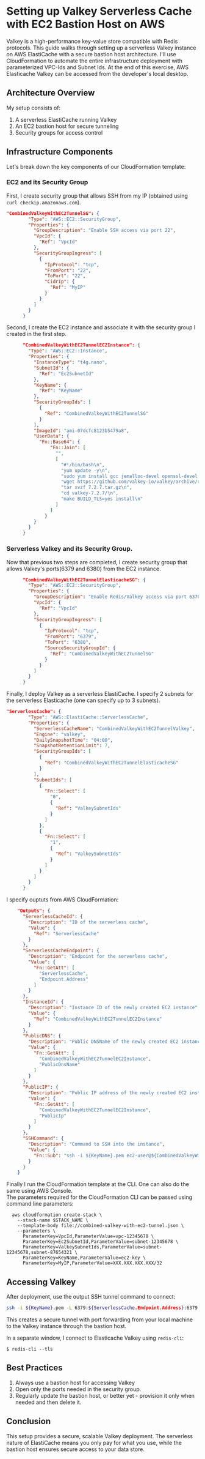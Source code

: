 # Setting up Valkey Serverless Cache with EC2 Bastion Host on AWS

Valkey is a high-performance key-value store compatible with Redis protocols. This guide walks through setting up a serverless Valkey instance on AWS ElastiCache with a secure bastion host architecture. I'll use CloudFormation to automate the entire infrastructure deployment with parameterized VPC-Ids and Subnet Ids.  At the end of this exercise, AWS Elasticache Valkey can be accessed from the developer's local desktop.  

## Architecture Overview

My  setup consists of:
1. A serverless ElastiCache running Valkey
2. An EC2 bastion host for secure tunneling
3. Security groups for access control

## Infrastructure Components

Let's break down the key components of our CloudFormation template:

### EC2 and its Security Group

First, I create  security group that allows SSH from my IP (obtained using ``` curl checkip.amazonaws.com```).  


```json
"CombinedValkeyWithEC2TunnelSG": {
        "Type": "AWS::EC2::SecurityGroup",
        "Properties": {
          "GroupDescription": "Enable SSH access via port 22",
          "VpcId": {
            "Ref": "VpcId"
          },
          "SecurityGroupIngress": [
            {
              "IpProtocol": "tcp",
              "FromPort": "22",
              "ToPort": "22",
              "CidrIp": {
                "Ref": "MyIP"
              }
            }
          ]
        }
      }
```

Second, I create the EC2 instance and associate it with the security group I created in the first step.  


```json
      "CombinedValkeyWithEC2TunnelEC2Instance": {
        "Type": "AWS::EC2::Instance",
        "Properties": {
          "InstanceType": "t4g.nano",
          "SubnetId": {
            "Ref": "Ec2SubnetId"
          },
          "KeyName": {
            "Ref": "KeyName"
          },
          "SecurityGroupIds": [
            {
              "Ref": "CombinedValkeyWithEC2TunnelSG"
            }
          ],
          "ImageId": "ami-07dcfc8123b5479a8",
          "UserData": {
            "Fn::Base64": {
                "Fn::Join": [
                  "",
                  [
                    "#!/bin/bash\n",
                    "yum update -y\n",
                    "sudo yum install gcc jemalloc-devel openssl-devel tcl tcl-devel -y\n",
                    "wget https://github.com/valkey-io/valkey/archive/refs/tags/7.2.7.tar.gz\n",
                    "tar xvzf 7.2.7.tar.gz\n",
                    "cd valkey-7.2.7/\n",
                    "make BUILD_TLS=yes install\n"
                  ]
                ]
              }
          }
        }
      }
```

### Serverless Valkey and its Security Group.

Now that previous two steps are completed, I create  security group that allows Valkey's ports(6379 and 6380) from the EC2 instance.  

```json
      "CombinedValkeyWithEC2TunnelElasticacheSG": {
        "Type": "AWS::EC2::SecurityGroup",
        "Properties": {
          "GroupDescription": "Enable Redis/Valkey access via port 6370-6380",
          "VpcId": {
            "Ref": "VpcId"
          },
          "SecurityGroupIngress": [
            {
              "IpProtocol": "tcp",
              "FromPort": "6379",
              "ToPort": "6380",
              "SourceSecurityGroupId": {
                "Ref": "CombinedValkeyWithEC2TunnelSG"
              }
            }
          ]
        }
      }

```

Finally, I deploy Valkey as a serverless ElastiCache.  I specify 2 subnets for the serverless Elasticache (one can specify up to 3 subnets).  

```json
"ServerlessCache": {
        "Type": "AWS::ElastiCache::ServerlessCache",
        "Properties": {
          "ServerlessCacheName": "CombinedValkeyWithEC2TunnelValkey",
          "Engine": "valkey",
          "DailySnapshotTime": "04:00",
          "SnapshotRetentionLimit": 7,
          "SecurityGroupIds": [
            {
              "Ref": "CombinedValkeyWithEC2TunnelElasticacheSG"
            }
          ],
          "SubnetIds": [
            {
              "Fn::Select": [
                "0",
                {
                  "Ref": "ValkeySubnetIds"
                }
              ]
            },
            {
              "Fn::Select": [
                "1",
                {
                  "Ref": "ValkeySubnetIds"
                }
              ]
            }
          ]
        }
      }
```

I specify ouptuts from AWS CloudFormation:

```json
    "Outputs": {
      "ServerlessCacheId": {
        "Description": "ID of the serverless cache",
        "Value": {
          "Ref": "ServerlessCache"
        }
      },
      "ServerlessCacheEndpoint": {
        "Description": "Endpoint for the serverless cache",
        "Value": {
          "Fn::GetAtt": [
            "ServerlessCache",
            "Endpoint.Address"
          ]
        }
      },
      "InstanceId": {
        "Description": "Instance ID of the newly created EC2 instance",
        "Value": {
          "Ref": "CombinedValkeyWithEC2TunnelEC2Instance"
        }
      },
      "PublicDNS": {
        "Description": "Public DNSName of the newly created EC2 instance",
        "Value": {
          "Fn::GetAtt": [
            "CombinedValkeyWithEC2TunnelEC2Instance",
            "PublicDnsName"
          ]
        }
      },
      "PublicIP": {
        "Description": "Public IP address of the newly created EC2 instance",
        "Value": {
          "Fn::GetAtt": [
            "CombinedValkeyWithEC2TunnelEC2Instance",
            "PublicIp"
          ]
        }
      },
      "SSHCommand": {
        "Description": "Command to SSH into the instance",
        "Value": {
          "Fn::Sub": "ssh -i ${KeyName}.pem ec2-user@${CombinedValkeyWithEC2TunnelEC2Instance.PublicIp}"
        }
      }
    }

```

Finally I run the CloudFormation template at the CLI.  One can also do the same using AWS Console.  
The parameters required for the CloudFormation CLI can be passed using command line parameters:

```shell
  aws cloudformation create-stack \
    --stack-name $STACK_NAME \
    --template-body file://combined-valkey-with-ec2-tunnel.json \
    --parameters \
      ParameterKey=VpcId,ParameterValue=vpc-12345678 \
      ParameterKey=Ec2SubnetId,ParameterValue=subnet-12345678 \
      ParameterKey=ValkeySubnetIds,ParameterValue=subnet-12345678,subnet-87654321 \
      ParameterKey=KeyName,ParameterValue=ec2-key \
      ParameterKey=MyIP,ParameterValue=XXX.XXX.XXX.XXX/32

```


## Accessing Valkey

After deployment, use the output SSH tunnel command to connect:

```bash
ssh -i ${KeyName}.pem -L 6379:${ServerlessCache.Endpoint.Address}:6379 ec2-user@${EC2.PublicIp}
```

This creates a secure tunnel with port forwarding from your local machine to the Valkey instance through the bastion host.

In a separate window, I connect to Elasticache Valkey using ```redis-cli```:

```
$ redis-cli --tls

```

## Best Practices

1. Always use a bastion host for accessing Valkey
2. Open only the ports needed in the security group. 
3. Regularly update the bastion host, or better yet - provision it only when needed and then delete it. 

## Conclusion

This setup provides a secure, scalable Valkey deployment. The serverless nature of ElastiCache means you only pay for what you use, while the bastion host ensures secure access to your data store.
